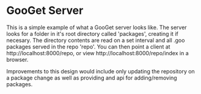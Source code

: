 # GooGet Server

This is a simple example of what a GooGet server looks like. 
The server looks for a folder in it's root directory called 'packages', 
creating it if necesary. The directory contents are read on a set 
interval and all .goo packages served in the repo 'repo'.
You can then point a client at http://localhost:8000/repo, or view 
http://localhost:8000/repo/index in a browser.

Improvements to this design would include only updating the repository on 
a package change as well as providing and api for adding/removing packages.

